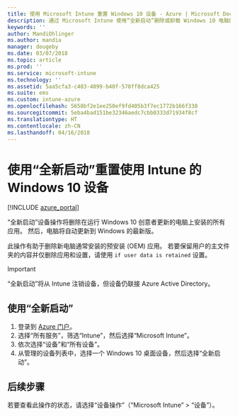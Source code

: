 ```yaml
---
title: 使用 Microsoft Intune 重置 Windows 10 设备 - Azure | Microsoft Docs
description: 通过 Microsoft Intune 使用“全新启动”删除或卸载 Windows 10 电脑的应用。
keywords: ''
author: MandiOhlinger
ms.author: mandia
manager: dougeby
ms.date: 03/07/2018
ms.topic: article
ms.prod: ''
ms.service: microsoft-intune
ms.technology: ''
ms.assetid: 5aa5cfa3-c483-4099-b40f-578ff8dca425
ms.suite: ems
ms.custom: intune-azure
ms.openlocfilehash: 5658bf2e1ee250ef9fd405b3f7ec1772b166f338
ms.sourcegitcommit: 5eba4bad151be32346aedc7cbb0333d71934f8cf
ms.translationtype: HT
ms.contentlocale: zh-CN
ms.lasthandoff: 04/16/2018
---
```

# <a name="use-fresh-start-to-reset-windows-10-devices-with-intune"></a>使用“全新启动”重置使用 Intune 的 Windows 10 设备


[!INCLUDE [azure_portal](./includes/azure_portal.md)]

“全新启动”设备操作将删除在运行 Windows 10 创意者更新的电脑上安装的所有应用。 然后，电脑将自动更新到 Windows 的最新版。

此操作有助于删除新电脑通常安装的预安装 (OEM) 应用。 若要保留用户的主文件夹的内容并仅删除应用和设置，请使用 `if user data is retained` 设置。

> [!IMPORTANT]
> “全新启动”将从 Intune 注销设备，但设备仍联接 Azure Active Directory。

## <a name="use-fresh-start"></a>使用“全新启动”

1. 登录到 [Azure 门户](https://portal.azure.com)。
2. 选择“所有服务”，筛选“Intune”，然后选择“Microsoft Intune”。
3. 依次选择“设备”和“所有设备”。
4. 从管理的设备列表中，选择一个 Windows 10 桌面设备，然后选择“全新启动”。

## <a name="next-steps"></a>后续步骤

若要查看此操作的状态，请选择“设备操作”（“Microsoft Intune” > “设备”）。
